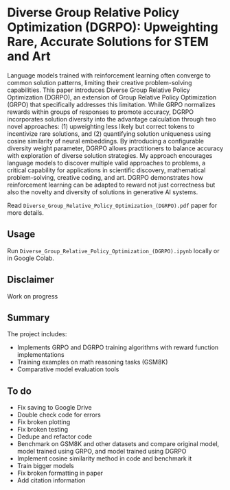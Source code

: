 # Diverse Group Relative Policy Optimization (DGRPO): Upweighting Rare, Accurate Solutions for STEM and Art

Language models trained with reinforcement learning often converge to common solution patterns, limiting their creative problem-solving capabilities. This paper introduces Diverse Group Relative Policy Optimization (DGRPO), an extension of Group Relative Policy Optimization (GRPO) that specifically addresses this limitation. While GRPO normalizes rewards within groups of responses to promote accuracy, DGRPO incorporates solution diversity into the advantage calculation through two novel approaches: (1) upweighting less likely but correct tokens to incentivize rare solutions, and (2) quantifying solution uniqueness using cosine similarity of neural embeddings. By introducing a configurable diversity weight parameter, DGRPO allows practitioners to balance accuracy with exploration of diverse solution strategies. My approach encourages language models to discover multiple valid approaches to problems, a critical capability for applications in scientific discovery, mathematical problem-solving, creative coding, and art. DGRPO demonstrates how reinforcement learning can be adapted to reward not just correctness but also the novelty and diversity of solutions in generative AI systems.

Read `Diverse_Group_Relative_Policy_Optimization_(DGRPO).pdf` paper for more details.

## Usage

Run `Diverse_Group_Relative_Policy_Optimization_(DGRPO).ipynb` locally or in Google Colab.

## Disclaimer

Work on progress

## Summary

The project includes:

- Implements GRPO and DGRPO training algorithms with reward function implementations
- Training examples on math reasoning tasks (GSM8K)
- Comparative model evaluation tools

## To do

- Fix saving to Google Drive
- Double check code for errors
- Fix broken plotting
- Fix broken testing
- Dedupe and refactor code
- Benchmark on GSM8K and other datasets and compare original model, model trained using GRPO, and model trained using DGRPO
- Implement cosine similarity method in code and benchmark it
- Train bigger models
- Fix broken formatting in paper
- Add citation information